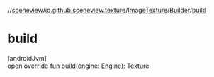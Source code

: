 //[sceneview](../../../../index.md)/[io.github.sceneview.texture](../../index.md)/[ImageTexture](../index.md)/[Builder](index.md)/[build](build.md)

# build

[androidJvm]\
open override fun [build](build.md)(engine: Engine): Texture
